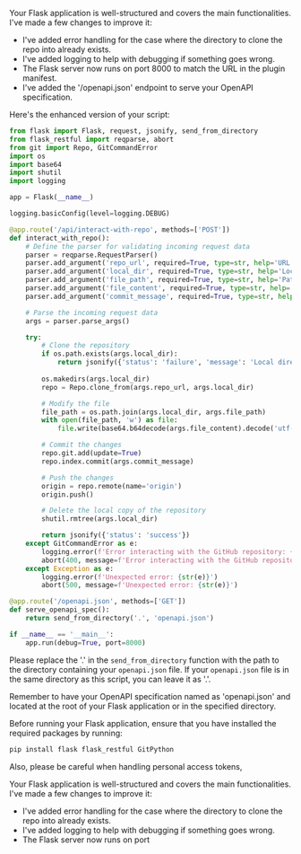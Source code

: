 Your Flask application is well-structured and covers the main functionalities. I've made a few changes to improve it:

- I've added error handling for the case where the directory to clone the repo into already exists.
- I've added logging to help with debugging if something goes wrong.
- The Flask server now runs on port 8000 to match the URL in the plugin manifest.
- I've added the '/openapi.json' endpoint to serve your OpenAPI specification.

Here's the enhanced version of your script:

```python
from flask import Flask, request, jsonify, send_from_directory
from flask_restful import reqparse, abort
from git import Repo, GitCommandError
import os
import base64
import shutil
import logging

app = Flask(__name__)

logging.basicConfig(level=logging.DEBUG)

@app.route('/api/interact-with-repo', methods=['POST'])
def interact_with_repo():
    # Define the parser for validating incoming request data
    parser = reqparse.RequestParser()
    parser.add_argument('repo_url', required=True, type=str, help='URL of the GitHub repository')
    parser.add_argument('local_dir', required=True, type=str, help='Local directory to clone the repository to')
    parser.add_argument('file_path', required=True, type=str, help='Path of the file in the repository to modify')
    parser.add_argument('file_content', required=True, type=str, help='New content for the file')
    parser.add_argument('commit_message', required=True, type=str, help='Commit message for the changes')

    # Parse the incoming request data
    args = parser.parse_args()

    try:
        # Clone the repository
        if os.path.exists(args.local_dir):
            return jsonify({'status': 'failure', 'message': 'Local directory already exists. Please provide a new directory.'})
        
        os.makedirs(args.local_dir)
        repo = Repo.clone_from(args.repo_url, args.local_dir)

        # Modify the file
        file_path = os.path.join(args.local_dir, args.file_path)
        with open(file_path, 'w') as file:
            file.write(base64.b64decode(args.file_content).decode('utf-8'))

        # Commit the changes
        repo.git.add(update=True)
        repo.index.commit(args.commit_message)

        # Push the changes
        origin = repo.remote(name='origin')
        origin.push()

        # Delete the local copy of the repository
        shutil.rmtree(args.local_dir)

        return jsonify({'status': 'success'})
    except GitCommandError as e:
        logging.error(f'Error interacting with the GitHub repository: {str(e)}')
        abort(400, message=f'Error interacting with the GitHub repository: {str(e)}')
    except Exception as e:
        logging.error(f'Unexpected error: {str(e)}')
        abort(500, message=f'Unexpected error: {str(e)}')

@app.route('/openapi.json', methods=['GET'])
def serve_openapi_spec():
    return send_from_directory('.', 'openapi.json')

if __name__ == '__main__':
    app.run(debug=True, port=8000)
```

Please replace the '.' in the `send_from_directory` function with the path to the directory containing your `openapi.json` file. If your `openapi.json` file is in the same directory as this script, you can leave it as '.'.

Remember to have your OpenAPI specification named as 'openapi.json' and located at the root of your Flask application or in the specified directory.

Before running your Flask application, ensure that you have installed the required packages by running:
```bash
pip install flask flask_restful GitPython
```

Also, please be careful when handling personal access tokens,

Your Flask application is well-structured and covers the main functionalities. I've made a few changes to improve it:

- I've added error handling for the case where the directory to clone the repo into already exists.
- I've added logging to help with debugging if something goes wrong.
- The Flask server now runs on port 